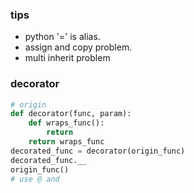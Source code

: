 ### tips
- python '=' is alias.
- assign and copy problem.
- multi inherit problem

### decorator
```python
# origin
def decorator(func, param):
	def wraps_func():
		return
	return wraps_func
decorated_func = decorator(origin_func)
decorated_func.__
origin_func()
# use @ and 
```
